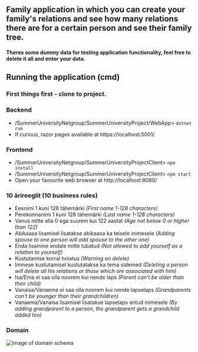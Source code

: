 ## Family application in which you can create your family's relations and see how many relations there are for a certain person and see their family tree.
#### Theres some dummy data for testing application functionality, feel free to delete it all and enter your data.

## Running the application (cmd)
### First things first - clone to project.

### Backend
- /SummerUniversityNetgroup/SummerUniversityProject/WebApp> ```dotnet run```
- If curious, razor pages available at https://localhost:5001/
	
### Frontend
- /SummerUniversityNetgroup/SummerUniversityProjectClient> ```npm install```
- /SummerUniversityNetgroup/SummerUniversityProjectClient> ```npm start```
- Open your favourite web browser at http://localhost:8080/

### 10 ärireeglit (10 business rules)
- Eesnimi 1 kuni 128 tähemärki	*(First name 1-128 characters)*
- Perekonnanimi 1 kuni 128 tähemärki *(Last name 1-128 characters)*
- Vanus mitte alla 0 ega suurem kui 122 aastat *(Age not below 0 or higher than 122)*
- Abikaasa lisamisel lisatakse abikaasa ka teisele inimesele *(Adding spouse to one person will add spouse to the other one)*
- Enda lisamine endale mitte lubatud *(Not allowed to add yourself as a relation to yourself)*
- Kustutamise korral hoiatus *(Warning on delete)*
- Inimese kustutamisel kustutatakse ka tema sidemed *(Deleting a person will delete all his relations or those which are associated with him)*
- Isa/Ema ei saa olla noorem kui nende laps *(Parent can't be older than their child)*
- Vanaisa/Vanaema ei saa olla noorem kui nende lapselaps *(Grandparents can't be younger than their grandchildren)*
- Vanaema/Vanaisa lisamisel lisatakse lapselaps antud inimesele *(By adding grandparent to a person, the grandparent gets a grandchild added too)*

### Domain
![Image of domain schema](https://i.imgur.com/jbL8VHE.jpg)
